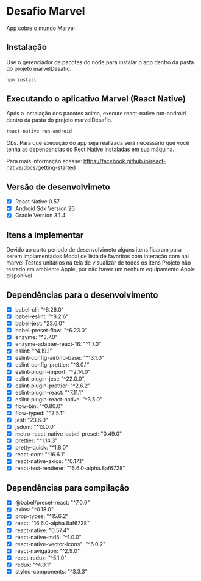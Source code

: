 # Desafio Marvel

App sobre o mundo Marvel

## Instalação

Use o gerenciador de pacotes do node para instalar o app dentro da pasta do projeto marvelDesafio.

```bash
npm install
```

## Executando o aplicativo Marvel (React Native)

Após a instalação dos pacotes acima, execute react-native run-android dentro da pasta do projeto marvelDesafio.

```bash
react-native run-android
```

Obs. Para que execução do app seja realizada será necessário que você tenha as dependencias do Rect Native instaladas em sua máquina.

Para mais informação acesse: https://facebook.github.io/react-native/docs/getting-started

## Versão de desenvolvimeto

- [x] React Native 0.57
- [x] Android Sdk Version 26
- [x] Gradle Version 3.1.4

## Itens a implementar

Devido ao curto periodo de desenvolvimeto alguns itens ficaram para serem implamentados
Modal de lista de favoritos com interação com api marvel
Testes unitários na tela de visualizar de todos os itens
Projeto não testado em ambiente Apple, por não haver um nenhum equipamento Apple disponível

## Dependências para o desenvolvimento

- [x] babel-cli: "^6.26.0"
- [x] babel-eslint: "^8.2.6"
- [x] babel-jest: "23.6.0"
- [x] babel-preset-flow: "^6.23.0"
- [x] enzyme: "^3.7.0"
- [x] enzyme-adapter-react-16: "^1.7.0"
- [x] eslint: "^4.19.1"
- [x] eslint-config-airbnb-base: "^13.1.0"
- [x] eslint-config-prettier: "^3.0.1"
- [x] eslint-plugin-import: "^2.14.0"
- [x] eslint-plugin-jest: "^22.0.0",
- [x] eslint-plugin-prettier: "^2.6.2"
- [x] eslint-plugin-react: "^7.11.1"
- [x] eslint-plugin-react-native: "^3.5.0"
- [x] flow-bin: "^0.80.0"
- [x] flow-typed: "^2.5.1"
- [x] jest: "23.6.0"
- [x] jsdom: "^13.0.0"
- [x] metro-react-native-babel-preset: "0.49.0"
- [x] prettier: "^1.14.3"
- [x] pretty-quick: "^1.8.0"
- [x] react-dom: "^16.6.1"
- [x] react-native-axios: "^0.17.1"
- [x] react-test-renderer: "16.6.0-alpha.8af6728"

## Dependências para compilação

- [x] @babel/preset-react: "^7.0.0"
- [x] axios: "^0.18.0"
- [x] prop-types: "^15.6.2"
- [x] react: "16.6.0-alpha.8af6728"
- [x] react-native: "0.57.4"
- [x] react-native-md5: "^1.0.0"
- [x] react-native-vector-icons": "^6.0.2"
- [x] react-navigation: "^2.9.0"
- [x] react-redux: "^5.1.0"
- [x] redux: "^4.0.1"
- [x] styled-components: "^3.3.3"
